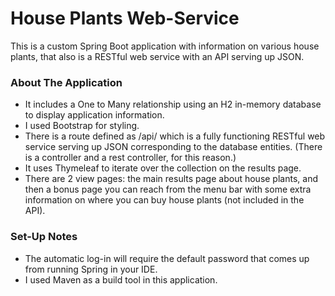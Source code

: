# House Plants Web-Service
This is a custom Spring Boot application with information on various house plants, that also is a RESTful web service with an API serving up JSON.

### About The Application
- It includes a One to Many relationship using an H2 in-memory database to display application information.
- I used Bootstrap for styling.
- There is a route defined as /api/ which is a fully functioning RESTful web service serving up JSON corresponding to the database entities. (There is a controller and a rest controller, for this reason.) 
- It uses Thymeleaf to iterate over the collection on the results page.
- There are 2 view pages: the main results page about house plants, and then a bonus page you can reach from the menu bar with some extra information on where you can buy house plants (not included in the API).


### Set-Up Notes
- The automatic log-in will require the default password that comes up from running Spring in your IDE.
- I used Maven as a build tool in this application.
